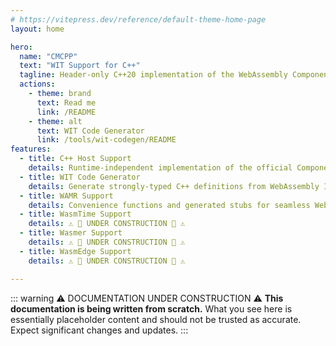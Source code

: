 ```yaml
---
# https://vitepress.dev/reference/default-theme-home-page
layout: home

hero:
  name: "CMCPP"
  text: "WIT Support for C++"
  tagline: Header-only C++20 implementation of the WebAssembly Component Model Canonical ABI
  actions:
    - theme: brand
      text: Read me
      link: /README
    - theme: alt
      text: WIT Code Generator
      link: /tools/wit-codegen/README
features:
  - title: C++ Host Support
    details: Runtime-independent implementation of the official Component Model Canonical ABI specification
  - title: WIT Code Generator
    details: Generate strongly-typed C++ definitions from WebAssembly Interface Type (WIT) files
  - title: WAMR Support
    details: Convenience functions and generated stubs for seamless WebAssembly Micro Runtime integration
  - title: WasmTime Support
    details: ⚠️ 🚧 UNDER CONSTRUCTION 🚧 ⚠️
  - title: Wasmer Support
    details: ⚠️ 🚧 UNDER CONSTRUCTION 🚧 ⚠️
  - title: WasmEdge Support
    details: ⚠️ 🚧 UNDER CONSTRUCTION 🚧 ⚠️

---
```

::: warning ⚠️ DOCUMENTATION UNDER CONSTRUCTION ⚠️
**This documentation is being written from scratch.** What you see here is essentially placeholder content and should not be trusted as accurate. Expect significant changes and updates.
:::

